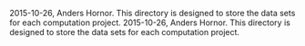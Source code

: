 2015-10-26, Anders Hornor. This directory is designed to store the data sets for each computation project.
2015-10-26, Anders Hornor. This directory is designed to store the data sets for each computation project.
